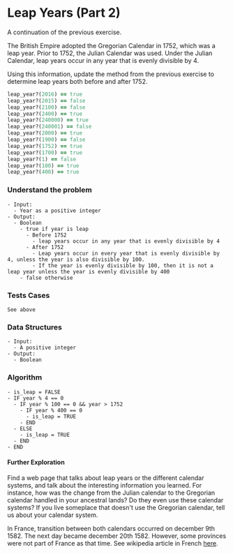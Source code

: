 # Leap Years (Part 2)

A continuation of the previous exercise.

The British Empire adopted the Gregorian Calendar in 1752, which was a leap year. Prior to 1752, the Julian Calendar was used. Under the Julian Calendar, leap years occur in any year that is evenly divisible by 4.

Using this information, update the method from the previous exercise to determine leap years both before and after 1752.

```ruby
leap_year?(2016) == true
leap_year?(2015) == false
leap_year?(2100) == false
leap_year?(2400) == true
leap_year?(240000) == true
leap_year?(240001) == false
leap_year?(2000) == true
leap_year?(1900) == false
leap_year?(1752) == true
leap_year?(1700) == true
leap_year?(1) == false
leap_year?(100) == true
leap_year?(400) == true
```



### Understand the problem

```
- Input:
  - Year as a positive integer
- Output:
  - Boolean
    - true if year is leap
      - Before 1752
        - leap years occur in any year that is evenly divisible by 4
      - After 1752
      	- Leap years occur in every year that is evenly divisible by 4, unless the year is also divisible by 100. 
      	- If the year is evenly divisible by 100, then it is not a leap year unless the year is evenly divisible by 400
    - false otherwise
```

### Tests Cases

```
See above
```

### Data Structures

```
- Input:
  - A positive integer
- Output:
  - Boolean
```

### Algorithm

```
- is_leap = FALSE
- IF year % 4 == 0 
  - IF year % 100 == 0 && year > 1752
    - IF year % 400 == 0
      - is_leap = TRUE
    - END
  - ELSE
    - is_leap = TRUE
  - END
- END
```



#### Further Exploration

Find a web page that talks about leap years or the different calendar systems, and talk about the interesting information you learned. For instance, how was the change from the Julian calendar to the Gregorian calendar handled in your ancestral lands? Do they even use these calendar systems? If you live someplace that doesn't use the Gregorian calendar, tell us about your calendar system.

In France, transition between both calendars occurred on december 9th 1582. The next day became december 20th 1582. However, some provinces were not part of France as that time. See wikipedia article in French [here](https://fr.wikipedia.org/wiki/Passage_du_calendrier_julien_au_calendrier_gr%C3%A9gorien).
